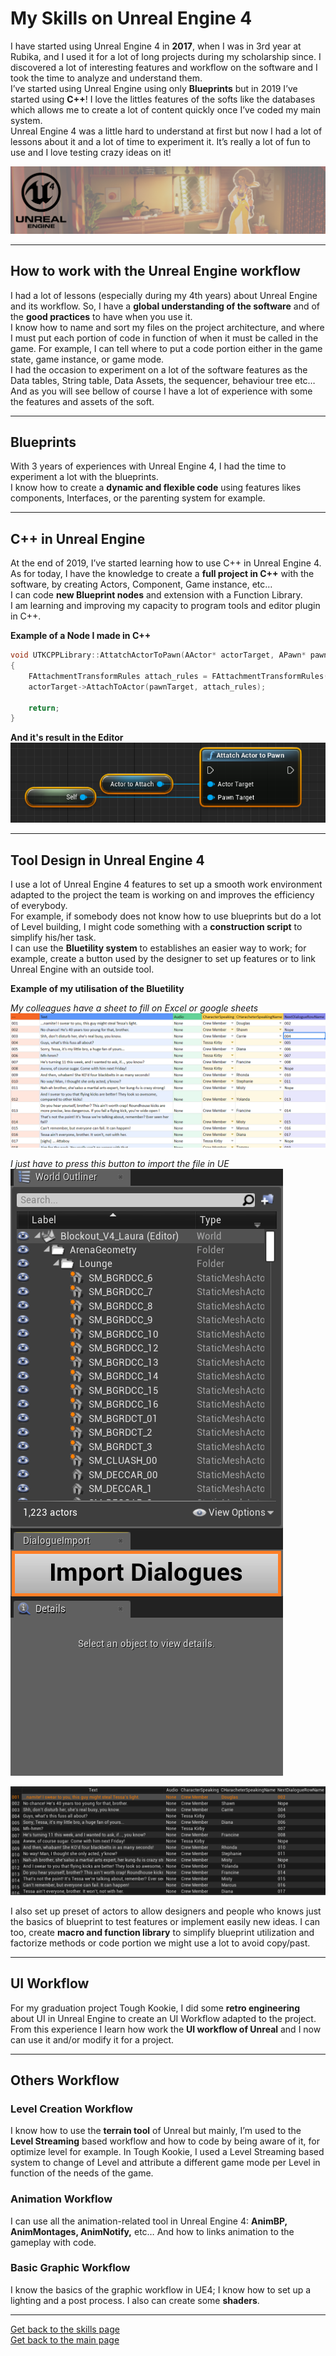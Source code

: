 # My Skills on Unreal Engine 4

I have started using Unreal Engine 4 in **2017**, when I was in 3rd year at Rubika, and I used it for a lot of long projects during my scholarship since.
I discovered a lot of interesting features and workflow on the software and I took the time to analyze and understand them.  
I’ve started using Unreal Engine using only **Blueprints** but in 2019 I’ve started using **C++**! I love the littles features of the softs like the databases which allows me to create a lot of content quickly once I’ve coded my main system.  
Unreal Engine 4 was a little hard to understand at first but now I had a lot of lessons about it and a lot of time to experiment it. It’s really a lot of fun to use and I love testing crazy ideas on it!  

![Banner](https://github.com/LouisViktorCeleyron/Portfolio/blob/master/Documents/Pictures/Banners/UnrealBanner.png)

***

## How to work with the Unreal Engine workflow
I had a lot of lessons (especially during my 4th years) about Unreal Engine and its workflow. So, I have a **global understanding of the software** and of the **good practices** to have when you use it.  
I know how to name and sort my files on the project architecture, and where I must put each portion of code in function of when it must be called in the game. For example, I can tell where to put a code portion either in the game state, game instance, or game mode.  
I had the occasion to experiment on a lot of the software features as the Data tables, String table, Data Assets, the sequencer, behaviour tree etc…
And as you will see bellow of course I have a lot of experience with some the features and assets of the soft.   

***

## Blueprints 
With 3 years of experiences with Unreal Engine 4, I had the time to experiment a lot with the blueprints.  
I know how to create a **dynamic and flexible code** using features likes components, Interfaces, or the parenting system for example.  

***

## C++ in Unreal Engine  
At the end of 2019, I’ve started learning how to use C++ in Unreal Engine 4. As for today, I have the knowledge to create a **full project in C++** with the software, by creating Actors, Component, Game instance, etc…   
I can code **new Blueprint nodes** and extension with a Function Library.  
I am learning and improving my capacity to program tools and editor plugin in C++.   

**Example of a Node I made in C++**
```cpp
void UTKCPPLibrary::AttatchActorToPawn(AActor* actorTarget, APawn* pawnTarget)
{
	FAttachmentTransformRules attach_rules = FAttachmentTransformRules(EAttachmentRule::KeepWorld, false);
	actorTarget->AttachToActor(pawnTarget, attach_rules);

	return;
}
```

**And it's result in the Editor**  
![Attribute Property](https://github.com/LouisViktorCeleyron/Portfolio/blob/master/Documents/Pictures/OtherExamples/BP_Example.png)  

***

## Tool Design in Unreal Engine 4 
I use a lot of Unreal Engine 4 features to set up a smooth work environment adapted to the project the team is working on and improves the efficiency of everybody.  
For example, if somebody does not know how to use blueprints but do a lot of Level building, I might code something with a **construction script** to simplify his/her task.  
I can use the **Bluetility system** to establishes an easier way to work; for example, create a button used by the designer to set up features or to link Unreal Engine with an outside tool.   

**Example of my utilisation of the Bluetility**

*My colleagues have a sheet to fill on Excel or google sheets*  
![Sheet](https://github.com/LouisViktorCeleyron/Portfolio/blob/master/Projects/ToughKookie/Pictures/DatatableInput.png)

*I just have to press this button to import the file in UE*  
![Button](https://github.com/LouisViktorCeleyron/Portfolio/blob/master/Projects/ToughKookie/Pictures/ImportDialogueButton.png)  

![OutputInUE](https://github.com/LouisViktorCeleyron/Portfolio/blob/master/Projects/ToughKookie/Pictures/DatatableOutput.png)  

I also set up preset of actors to allow designers and people who knows just the basics of blueprint to test features or implement easily new ideas.
I can too, create **macro and function library** to simplify blueprint utilization and factorize methods or code portion we might use a lot to avoid copy/past.  

***

## UI Workflow
For my graduation project Tough Kookie, I did some **retro engineering** about UI in Unreal Engine to create an UI Workflow adapted to the project. From this experience I learn how work the **UI workflow of Unreal** and I now can use it and/or modify it for a project.  

***

## Others Workflow

### **Level Creation Workflow**
I know how to use the **terrain tool** of Unreal but mainly, I’m used to the **Level Streaming** based workflow and how to code by being aware of it, for optimize level for example.
In Tough Kookie, I used a Level Streaming based system to change of Level and attribute a different game mode per Level in function of the needs of the game.

### **Animation Workflow**
I can use all the animation-related tool in Unreal Engine 4: **AnimBP, AnimMontages, AnimNotify,** etc… And how to links animation to the gameplay with code.

### **Basic Graphic Workflow**
I know the basics of the graphic workflow in UE4; I know how to set up a lighting and a post process. I also can create some **shaders**.

***

[Get back to the skills page](https://github.com/LouisViktorCeleyron/Portfolio/blob/master/Skills/MySkills.md)  
[Get back to the main page](https://github.com/LouisViktorCeleyron/Portfolio/blob/master/README.md)
